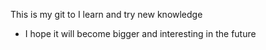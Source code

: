 This is my git to I learn and try new knowledge
- I hope it will become bigger and interesting in the future
